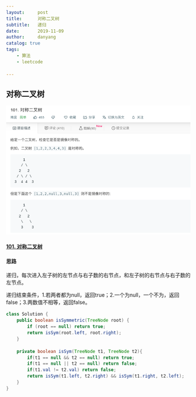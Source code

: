 ```yaml
---
layout:     post
title:      对称二叉树
subtitle:   递归
date:       2019-11-09
author:     danyang
catalog: true
tags:
    - 算法
    - leetcode

---
```


## 对称二叉树

![](../img/对称二叉树.png)

#### [101. 对称二叉树](https://leetcode-cn.com/problems/symmetric-tree/)

#### 思路

递归，每次进入左子树的左节点与右子数的右节点，和左子树的右节点与右子数的左节点。

递归结束条件，1.若两者都为null，返回true；2.一个为null，一个不为，返回false；3.两数值不相等，返回false。

```java
class Solution {
    public boolean isSymmetric(TreeNode root) {
        if (root == null) return true;
        return isSym(root.left, root.right);
    }
    
    private boolean isSym(TreeNode t1, TreeNode t2){
		if(t1 == null && t2 == null) return true;
		if(t1 == null || t2 == null) return false;
		if(t1.val != t2.val) return false;
        return isSym(t1.left, t2.right) && isSym(t1.right, t2.left);
    }
}
```

